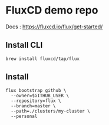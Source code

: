 # FluxCD demo repo

Docs : <https://fluxcd.io/flux/get-started/>

## Install CLI

```
brew install fluxcd/tap/flux
```

## Install

```
flux bootstrap github \
  --owner=$GITHUB_USER \
  --repository=flux \
  --branch=master \
  --path=./clusters/my-cluster \
  --personal
```
